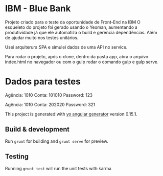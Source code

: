 # IBM - Blue Bank

Projeto criado para o teste da oportunidade de Front-End na IBM
O esqueleto do projeto foi gerado usando o Yeoman, aumentando a produtividade já que ele automatiza o build e gerencia dependências. Além de ajudar muito nos testes unitários.

Usei arquiterura SPA e simulei dados de uma API no service.

Para rodar o projeto, após o clone, dentro da pasta app, abra o arquivo index.html no navegador ou com o gulp rodar o comando gulp e gulp serve.

# Dados para testes
Agência: 1010
Conta: 101010
Password: 123

Agência: 1010
Conta: 202020
Password: 321

This project is generated with [yo angular generator](https://github.com/yeoman/generator-angular)
version 0.15.1.

## Build & development

Run `grunt` for building and `grunt serve` for preview.

## Testing

Running `grunt test` will run the unit tests with karma.
